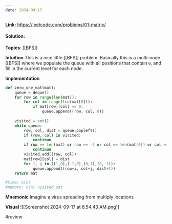 ```yaml
---
date: 2024-09-17
---
```

**Link:** https://leetcode.com/problems/01-matrix/
#### Solution:

**Topics**: [[BFS]]

**Intuition**
This is a nice little [[BFS]] problem. Basically this is a multi-node [[BFS]] where we populate the queue with all positions that contain  `0`, and fill in the current level for each node. 

**Implementation**
```python
def zero_one_mat(mat):
	queue = deque()
	for row in range(len(mat)):
		for col in range(len(mat[0])):
			if mat[row][col] == 0:
				queue.append((row, col, 0))
				
	visited = set()
	while queue:
		row, col, dist = queue.popleft()
		if (row, col) in visited:
			continue
		if row == len(mat) or row == -1 or col == len(mat[0]) or col == -1:
			continue
		visited.add((row, col))
		mat[row][col] = dist
		for i, j in ((1,0),(-1,0),(0,1),(0,-1)):
			queue.append((row+i, col+j, dist+1))
	return mat

#time: o(n)
#memory: o(n) visited set
```

**Mnemonic**
Imagine a virus spreading from multiply locations

**Visual** 
![[Screenshot 2024-09-17 at 8.54.43 AM.png]]

#review 


